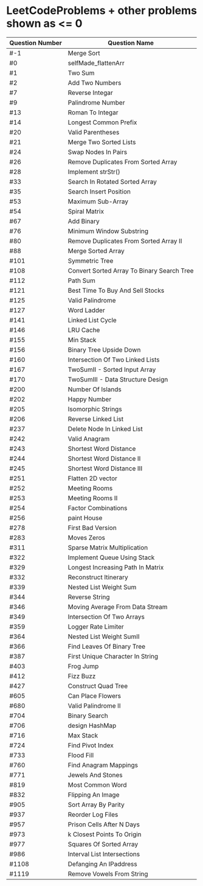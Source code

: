 # LeetCodeProblems + other problems shown as <= 0

| 		Question Number  	|        Question Name   					  |	
| ------------------------- | ------------------------------------------  |
|              #-1          |     Merge Sort     					  	  |
|               #0          |   selfMade_flattenArr    					  |
|               #1          |     Two Sum       					  	  |
|               #2          |     Add Two Numbers      					  |
|               #7          |     Reverse Integar      					  |
|               #9          |     Palindrome Number    					  | 
|               #13         |     Roman To Integar     					  |  
|               #14         |     Longest Common Prefix					  |
|               #20         |     Valid Parentheses    					  |
|               #21         |  Merge Two Sorted Lists  					  |
|               #24         |     Swap Nodes In Pairs	   				  |
|               #26         |  Remove Duplicates From Sorted Array		  |
|               #28         |     Implement strStr()   				  	  |
|				#33 		|  	  Search In Rotated Sorted Array 		  |
|               #35         |  Search Insert Position 					  |
|               #53         |     Maximum Sub-Array    					  |
|               #54         |     Spiral Matrix        					  |
|               #67         |     Add Binary			   				  |
|				#76 		|	  Minimum Window Substring 				  |
|				#80			|  Remove Duplicates From Sorted Array II 	  |
|				#88			|	  Merge	Sorted Array 					  |
|               #101        |     Symmetric Tree       					  |
|               #108        |  Convert Sorted Array To Binary Search Tree |
|				#112 		|	  Path Sum							      |
|               #121        |  Best Time To Buy And Sell Stocks           |
|				#125		|	  Valid Palindrome						  |
|				#127		|	  Word Ladder							  |
|               #141        |     Linked List Cycle                       |
|               #146        |     LRU Cache 							  |
|               #155        |     Min Stack 							  |
|				#156		|  	  Binary Tree Upside Down				  |
|				#160		|	  Intersection Of Two Linked Lists 		  |
|               #167        |     TwoSumII - Sorted Input Array 		  |
|				#170		|	  TwoSumIII - Data Structure Design 	  |
|               #200        |     Number Of Islands 					  |
|               #202        |     Happy Number 							  |
|               #205        |     Isomorphic Strings 					  |
|               #206        |     Reverse Linked List 				      |
|               #237        |     Delete Node In Linked List 			  |
|               #242        |     Valid Anagram 						  |
|               #243        |     Shortest Word Distance  				  |
|               #244        |     Shortest Word Distance II 			  |
|               #245        |     Shortest Word Distance III 			  |
|               #251        |     Flatten 2D vector 					  |
|				#252		|	  Meeting Rooms							  |
|				#253		|	  Meeting Rooms II						  |
|				#254		|	  Factor Combinations					  |
|               #256        |     paint House 							  |
|				#278		|	  First Bad Version						  |
|               #283        |     Moves Zeros 							  |
|               #311        |     Sparse Matrix Multiplication 			  |
|               #322        |     Implement Queue Using Stack 			  |
|               #329        |     Longest Increasing Path In Matrix 	  |
|				#332		|	  Reconstruct Itinerary					  |
|               #339        |     Nested List Weight Sum 				  |
|               #344        |     Reverse String 						  |
|				#346		|	  Moving Average From Data Stream		  |
|				#349		|	  Intersection Of Two Arrays 			  |
|				#359		| 	  Logger Rate Limiter					  |
|				#364		|	  Nested List Weight SumII 				  |
|				#366		|	  Find Leaves Of Binary Tree			  |
|               #387        |     First Unique Character In String 		  |
|               #403        |     Frog Jump 							  |
|               #412        |     Fizz Buzz 							  |
|				#427		|	  Construct Quad Tree					  |
|				#605		|	  Can Place Flowers						  |
|				#680		|	  Valid Palindrome II 					  |
|               #704        |     Binary Search 						  |
|               #706        |     design HashMap 						  |
|				#716		|	  Max Stack								  |
|               #724        |     Find Pivot Index 						  |
|				#733		|	  Flood Fill							  |
|               #760        |     Find Anagram Mappings 				  |
|               #771        |     Jewels And Stones 					  |
|				#819		|	  Most Common Word						  |
|               #832        |     Flipping An Image 					  |
|               #905        |     Sort Array By Parity 					  |
|				#937		|	  Reorder Log Files						  |
|				#957		| 	  Prison Cells After N Days 			  |
|				#973		|	  k Closest Points To Origin			  |
|               #977        |     Squares Of Sorted Array 				  |
|				#986		|	  Interval List Intersections			  |
|				#1108		|	  Defanging An IPaddress				  |
|				#1119		|	  Remove Vowels From String 			  |